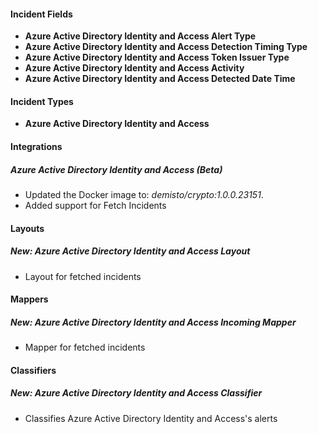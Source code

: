 
#### Incident Fields
- **Azure Active Directory Identity and Access Alert Type**
- **Azure Active Directory Identity and Access Detection Timing Type**
- **Azure Active Directory Identity and Access Token Issuer Type**
- **Azure Active Directory Identity and Access Activity**
- **Azure Active Directory Identity and Access Detected Date Time**

#### Incident Types
- **Azure Active Directory Identity and Access**

#### Integrations
##### Azure Active Directory Identity and Access (Beta)
- Updated the Docker image to: *demisto/crypto:1.0.0.23151*.
- Added support for Fetch Incidents

#### Layouts
##### New: Azure Active Directory Identity and Access Layout
- Layout for fetched incidents

#### Mappers
##### New: Azure Active Directory Identity and Access Incoming Mapper
- Mapper for fetched incidents

#### Classifiers
##### New: Azure Active Directory Identity and Access Classifier
- Classifies Azure Active Directory Identity and Access's alerts
